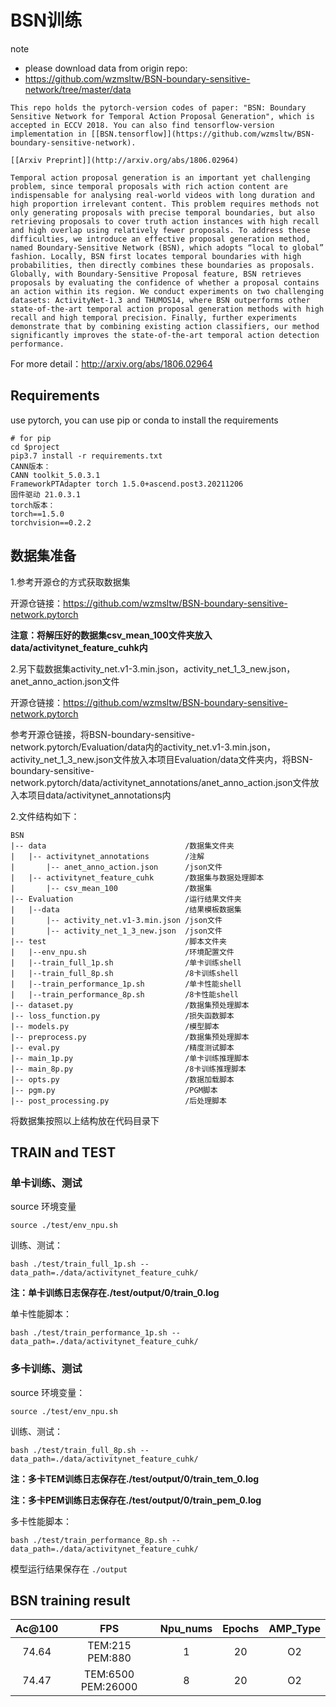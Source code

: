 # BSN训练

note
- please download data from origin repo:
- https://github.com/wzmsltw/BSN-boundary-sensitive-network/tree/master/data


```
This repo holds the pytorch-version codes of paper: "BSN: Boundary Sensitive Network for Temporal Action Proposal Generation", which is accepted in ECCV 2018. You can also find tensorflow-version implementation in [[BSN.tensorflow]](https://github.com/wzmsltw/BSN-boundary-sensitive-network).

[[Arxiv Preprint]](http://arxiv.org/abs/1806.02964)

Temporal action proposal generation is an important yet challenging problem, since temporal proposals with rich action content are indispensable for analysing real-world videos with long duration and high proportion irrelevant content. This problem requires methods not only generating proposals with precise temporal boundaries, but also retrieving proposals to cover truth action instances with high recall and high overlap using relatively fewer proposals. To address these difficulties, we introduce an effective proposal generation method, named Boundary-Sensitive Network (BSN), which adopts “local to global” fashion. Locally, BSN first locates temporal boundaries with high probabilities, then directly combines these boundaries as proposals. Globally, with Boundary-Sensitive Proposal feature, BSN retrieves proposals by evaluating the confidence of whether a proposal contains an action within its region. We conduct experiments on two challenging datasets: ActivityNet-1.3 and THUMOS14, where BSN outperforms other state-of-the-art temporal action proposal generation methods with high recall and high temporal precision. Finally, further experiments demonstrate that by combining existing action classifiers, our method significantly improves the state-of-the-art temporal action detection performance.
```

For more detail：http://arxiv.org/abs/1806.02964



## Requirements

use pytorch, you can use pip or conda to install the requirements

```
# for pip
cd $project
pip3.7 install -r requirements.txt
CANN版本：
CANN toolkit_5.0.3.1
FrameworkPTAdapter torch 1.5.0+ascend.post3.20211206
固件驱动 21.0.3.1
torch版本：
torch==1.5.0
torchvision==0.2.2
```



## 数据集准备

1.参考开源仓的方式获取数据集

开源仓链接：https://github.com/wzmsltw/BSN-boundary-sensitive-network.pytorch

**注意：将解压好的数据集csv_mean_100文件夹放入data/activitynet_feature_cuhk内**

2.另下载数据集activity_net.v1-3.min.json，activity_net_1_3_new.json，anet_anno_action.json文件

开源仓链接：https://github.com/wzmsltw/BSN-boundary-sensitive-network.pytorch

参考开源仓链接，将BSN-boundary-sensitive-network.pytorch/Evaluation/data内的activity_net.v1-3.min.json，activity_net_1_3_new.json文件放入本项目Evaluation/data文件夹内，将BSN-boundary-sensitive-network.pytorch/data/activitynet_annotations/anet_anno_action.json文件放入本项目data/activitynet_annotations内


2.文件结构如下：


```
BSN
|-- data                               /数据集文件夹
|   |-- activitynet_annotations        /注解
|       |-- anet_anno_action.json      /json文件
|   |-- activitynet_feature_cuhk       /数据集与数据处理脚本
|       |-- csv_mean_100               /数据集
|-- Evaluation                         /运行结果文件夹
|   |--data                            /结果模板数据集
|       |-- activity_net.v1-3.min.json /json文件
|       |-- activity_net_1_3_new.json  /json文件
|-- test                               /脚本文件夹
|   |--env_npu.sh                      /环境配置文件
|   |--train_full_1p.sh                /单卡训练shell
|   |--train_full_8p.sh                /8卡训练shell
|   |--train_performance_1p.sh         /单卡性能shell
|   |--train_performance_8p.sh         /8卡性能shell
|-- dataset.py                         /数据集预处理脚本
|-- loss_function.py                   /损失函数脚本
|-- models.py                          /模型脚本
|-- preprocess.py                      /数据集预处理脚本
|-- eval.py                            /精度测试脚本
|-- main_1p.py                         /单卡训练推理脚本
|-- main_8p.py                         /8卡训练推理脚本
|-- opts.py                            /数据加载脚本
|-- pgm.py                             /PGM脚本
|-- post_processing.py                 /后处理脚本
```

将数据集按照以上结构放在代码目录下





## TRAIN and TEST

### 单卡训练、测试

source 环境变量

```
source ./test/env_npu.sh
```

训练、测试：

```
bash ./test/train_full_1p.sh --data_path=./data/activitynet_feature_cuhk/
```

**注：单卡训练日志保存在./test/output/0/train_0.log**

单卡性能脚本：

```
bash ./test/train_performance_1p.sh --data_path=./data/activitynet_feature_cuhk/
```



### 多卡训练、测试

source 环境变量：

```
source ./test/env_npu.sh
```

训练、测试：

```
bash ./test/train_full_8p.sh --data_path=./data/activitynet_feature_cuhk/
```

   **注：多卡TEM训练日志保存在./test/output/0/train_tem_0.log**

   **注：多卡PEM训练日志保存在./test/output/0/train_pem_0.log**

多卡性能脚本：

```
bash ./test/train_performance_8p.sh --data_path=./data/activitynet_feature_cuhk/
```

模型运行结果保存在 `./output`



## BSN training result

| Ac@100 |        FPS         | Npu_nums | Epochs | AMP_Type |
| :----: | :----------------: | :------: | :----: | :------: |
| 74.64  |  TEM:215 PEM:880   |    1     |   20   |    O2    |
| 74.47  | TEM:6500 PEM:26000 |    8     |   20   |    O2    |

## 

